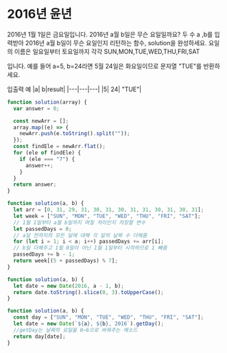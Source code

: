 # 2016년 윤년

2016년 1월 1일은 금요일입니다. 2016년 a월 b일은 무슨 요일일까요? 두 수 a ,b를 입력받아 2016년 a월 b일이 무슨 요일인지 리턴하는 함수, solution을 완성하세요. 요일의 이름은 일요일부터 토요일까지 각각 SUN,MON,TUE,WED,THU,FRI,SAT

입니다. 예를 들어 a=5, b=24라면 5월 24일은 화요일이므로 문자열 "TUE"를 반환하세요.

입출력 예
|a| b|result|
|---|---|---|
|5| 24| "TUE"|

```js
function solution(array) {
  var answer = 0;

  const newArr = [];
  array.map((e) => {
    newArr.push(e.toString().split(""));
  });
  const findEle = newArr.flat();
  for (ele of findEle) {
    if (ele === "7") {
      answer++;
    }
  }
  return answer;
}
```

```js
function solution(a, b) {
  let arr = [0, 31, 29, 31, 30, 31, 30, 31, 31, 30, 31, 30, 31];
  let week = ["SUN", "MON", "TUE", "WED", "THU", "FRI", "SAT"];
  // 1월 1일부터 a월 b일까지 며칠 차이인지 저장할 변수
  let passedDays = 0;
  // a달 전까지의 모든 달에 대해 각 달의 날짜 수 더해줌
  for (let i = 1; i < a; i++) passedDays += arr[i];
  // b일 더해주고 1월 0일이 아닌 1월 1일부터 시작하므로 1 빼줌
  passedDays += b - 1;
  return week[(5 + passedDays) % 7];
}
```

```js
function solution(a, b) {
  let date = new Date(2016, a - 1, b);
  return date.toString().slice(0, 3).toUpperCase();
}
```

```js
function solution(a, b) {
  const day = ["SUN", "MON", "TUE", "WED", "THU", "FRI", "SAT"];
  let date = new Date(`${a}, ${b}, 2016`).getDay();
  //getDay는 날짜의 요일을 0~6으로 바꿔주는 메소드
  return day[date];
}
```
